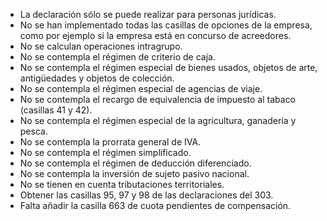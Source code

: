 - La declaración sólo se puede realizar para personas jurídicas.
- No se han implementado todas las casillas de opciones de la empresa,
  como por ejemplo si la empresa está en concurso de acreedores.
- No se calculan operaciones intragrupo.
- No se contempla el régimen de criterio de caja.
- No se contempla el régimen especial de bienes usados, objetos de arte,
  antigüedades y objetos de colección.
- No se contempla el régimen especial de agencias de viaje.
- No se contempla el recargo de equivalencia de impuesto al tabaco
  (casillas 41 y 42).
- No se contempla el régimen especial de la agricultura, ganadería y
  pesca.
- No se contempla la prorrata general de IVA.
- No se contempla el régimen simplificado.
- No se contempla el régimen de deducción diferenciado.
- No se contempla la inversión de sujeto pasivo nacional.
- No se tienen en cuenta tributaciones territoriales.
- Obtener las casillas 95, 97 y 98 de las declaraciones del 303.
- Falta añadir la casilla 663 de cuota pendientes de compensación.
